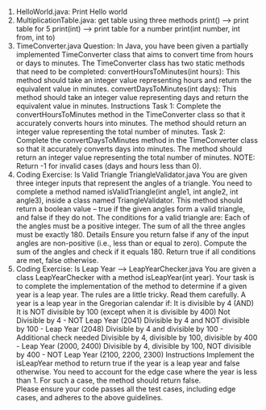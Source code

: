1. HelloWorld.java:  Print Hello world
2. MultiplicationTable.java: get table using three methods
    print() --> print table for 5
    print(int) --> print table for a number
    print(int number, int from, int to)
3. TimeConverter.java
    Question:
        In Java, you have been given a partially implemented TimeConverter class that aims to convert time from hours or days to minutes. The TimeConverter class has two static methods that need to be completed:
        convertHoursToMinutes(int hours): This method should take an integer value representing hours and return the equivalent value in minutes.
        convertDaysToMinutes(int days): This method should take an integer value representing days and return the equivalent value in minutes.
        Instructions
            Task 1: Complete the convertHoursToMinutes method in the TimeConverter class so that it accurately converts hours into minutes. The method should return an integer value representing the total number of minutes.
            Task 2: Complete the convertDaysToMinutes method in the TimeConverter class so that it accurately converts days into minutes. The method should return an integer value representing the total number of minutes.
        NOTE: Return -1 for invalid cases (days and hours less than 0).
4.  Coding Exercise: Is Valid Triangle TriangleValidator.java
        You are given three integer inputs that represent the angles of a triangle. You need to complete a method named isValidTriangle(int angle1, int angle2, int angle3), inside a class named TriangleValidator. This method should return a boolean value – true if the given angles form a valid triangle, and false if they do not.
        The conditions for a valid triangle are:
            Each of the angles must be a positive integer.
            The sum of all the three angles must be exactly 180.
        Details
            Ensure you return false if any of the input angles are non-positive (i.e., less than or equal to zero).
            Compute the sum of the angles and check if it equals 180.
            Return true if all conditions are met, false otherwise.
5. Coding Exercise: Is Leap Year --> LeapYearChecker.java
    You are given a class LeapYearChecker with a method isLeapYear(int year). Your task is to complete the implementation of the method to determine if a given year is a leap year.
    The rules are a little tricky. Read them carefully.
    A year is a leap year in the Gregorian calendar if:
        It is divisible by 4 (AND)
        It is NOT divisible by 100 (except when it is divisible by 400)
        Not Divisible by 4 - NOT Leap Year (2041)
        Divisible by 4 and NOT divisible by 100 - Leap Year (2048)
        Divisible by 4 and divisible by 100 - Additional check needed
        Divisible by 4, divisible by 100, divisible by 400 - Leap Year (2000, 2400)
        Divisible by 4, divisible by 100, NOT divisible by 400 - NOT Leap Year (2100, 2200, 2300)
    Instructions
        Implement the isLeapYear method to return true if the year is a leap year and false otherwise.
        You need to account for the edge case where the year is less than 1. For such a case, the method should return false.   
    Please ensure your code passes all the test cases, including edge cases, and adheres to the above guidelines.